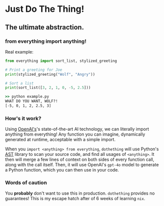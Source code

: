 # Just Do The Thing!
## The ultimate abstraction.

### from everything import anything!

Real example:
```py
from everything import sort_list, stylized_greeting

# Print a greeting for Joe
print(stylized_greeting("Wolf", "Angry"))

# Sort a list
print(sort_list([3, 2, 1, 0, -5, 2.5]))
```

```cmd
>> python example.py
WHAT DO YOU WANT, WOLF?!
[-5, 0, 1, 2, 2.5, 3]
```

### How's it work?

Using [OpenAI's](https://openai.com)'s state-of-the-art AI technology, we can literally import anything from everything! Any function you can imagine, dynamically generated at runtime, acceptable with a simple import. 

When you `import <anything> from everything`, `dothething` will use Python's [AST](https://docs.python.org/3/library/ast.html) library to scan your source code, and find all usages of `<anything>`. It then will merge a few lines of context on both sides of every function call, along with the call itself. Then, it will use OpenAI's `gpt-4o` model to generate a Python function, which you can then use in your code.

### Words of caution

You **probably** don't want to use this in production. `dothething` provides no guarantees! This is my escape hatch after of 6 weeks of learning `nix`.
